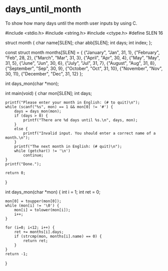 # days_until_month 
To show how many days until the month user inputs by using C.

#include <stdio.h>
#include <string.h>
#include <ctype.h>
#define SLEN 16

struct month {
	char name[SLEN];
	char abb[SLEN];
	int days;
	int index;
};

const struct month months[SLEN] = 
{
	{"January", "Jan", 31, 1},
	{"February", "Feb", 28, 2},
	{"March", "Mar", 31, 3},
	{"April", "Apr", 30, 4},
	{"May", "May", 31, 5},
	{"June", "Jun", 30, 6},
	{"July", "Jul", 31, 7},
	{"August", "Aug", 31, 8},
	{"September", "Sep", 30, 9},
	{"October", "Oct", 31, 10},
	{"November", "Nov", 30, 11},
	{"December", "Dec", 31, 12}
};

int days_mon(char *mon);

int main(void) {
	char mon[SLEN];
	int days;
	
	printf("Please enter your month in English: (# to quit)\n");
	while (scanf("%s", mon) == 1 && mon[0] != '#') {
		days = days_mon(mon);
		if (days > 0) {
			printf("There are %d days until %s.\n", days, mon);
		}
		else {
			printf("Invalid input. You should enter a correct name of a month.\n");
		}
		printf("The next month in English: (# quit)\n");
		while (getchar() != '\n')
			continue;
	}
	printf("Done.");
	
	return 0;
}

int days_mon(char *mon) {
	int i = 1;
	int ret = 0;
	
	mon[0] = toupper(mon[0]);
	while (mon[i] != '\0') {
		mon[i] = tolower(mon[i]);
		i++;
	}
	
	for (i=0; i<12; i++) {
		ret += months[i].days;
		if (strcmp(mon, months[i].name) == 0) {
			return ret;
		}
	}
	return -1;
}
